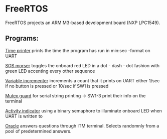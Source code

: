 # FreeRTOS
FreeRTOS projects an ARM M3-based development board (NXP LPC1549).

<h2>Programs:</h2>
<p><a href= https://github.com/jaakkoiot/FreeRTOS/tree/main/min_sec_UART_print>Time printer</a> prints the time the program has run in min:sec -format on UART</p>
<p><a href= https://github.com/jaakkoiot/FreeRTOS/tree/main/visual_SOS_morser>SOS morser</a> toggles the onboard red LED in a dot - dash - dot fashion with green LED accenting every other sequence</p>
<p><a href= https://github.com/jaakkoiot/FreeRTOS/tree/main/variable_incrementer>Variable incrementer</a> increments a count that it prints on UART either 1/sec if no button is pressed or 10/sec if SW1 is pressed</p>
<p><a href= https://github.com/jaakkoiot/FreeRTOS/tree/main/mutex_printer>Mutex guard</a> for serial string printing -> SW1-3 print their info on the terminal</p>
<p><a href= https://github.com/jaakkoiot/FreeRTOS/tree/main/semaphore_activity_indicator>Activity indicator</a> using a binary semaphore to illuminate onboard LED when UART is written to
<p><a href=https://github.com/jaakkoiot/FreeRTOS/tree/main/semaphore_oracle>Oracle</a> answers questions through ITM terminal. Selects randomnly from a pool of predetermined answers.</p>

